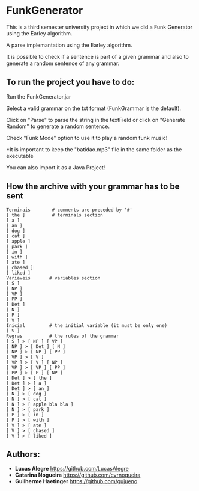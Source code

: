 # FunkGenerator

This is a third semester university project in which we did a Funk Generator using the Earley algorithm.

A parse implemantation using the Earley algorithm.

It is possible to check if a sentence is part of a given grammar and also to generate a random sentence of any grammar.

## To run the project you have to do:

Run the FunkGenerator.jar

Select a valid grammar on the txt format (FunkGrammar is the default).

Click on "Parse" to parse the string in the textField or click on "Generate Random" to generate a random sentence.

Check "Funk Mode" option to use it to play a random funk music!

*It is important to keep the "batidao.mp3" file in the same folder as the executable

You can also import it as a Java Project!

## How the archive with your grammar has to be sent

```
Terminais        # comments are preceded by '#'
[ the ]          # terminals section
[ a ]
[ an ]
[ dog ]
[ cat ]
[ apple ]
[ park ]
[ in ]
[ with ]
[ ate ]
[ chased ]
[ liked ]
Variaveis       # variables section
[ S ]
[ NP ]
[ VP ]
[ PP ]
[ Det ]
[ N ]
[ P ]
[ V ]
Inicial         # the initial variable (it must be only one)
[ S ]
Regras          # the rules of the grammar
[ S ] > [ NP ] [ VP ] 
[ NP ] > [ Det ] [ N ] 
[ NP ] > [ NP ] [ PP ] 
[ VP ] > [ V ] 
[ VP ] > [ V ] [ NP ]
[ VP ] > [ VP ] [ PP ] 
[ PP ] > [ P ] [ NP ] 
[ Det ] > [ the ]
[ Det ] > [ a ] 
[ Det ] > [ an ] 
[ N ] > [ dog ]
[ N ] > [ cat ] 
[ N ] > [ apple bla bla ] 
[ N ] > [ park ]
[ P ] > [ in ] 
[ P ] > [ with ] 
[ V ] > [ ate ] 
[ V ] > [ chased ]
[ V ] > [ liked ]
```

## Authors:

* **Lucas Alegre** https://github.com/LucasAlegre
* **Catarina Nogueira** https://github.com/cvrnogueira
* **Guilherme Haetinger** https://github.com/gujueno

